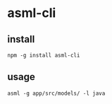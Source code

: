 # asml-cli

## install

```
npm -g install asml-cli
```

## usage
```
asml -g app/src/models/ -l java
```
